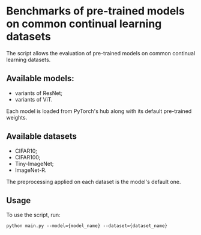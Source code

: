 
# Benchmarks of pre-trained models on common continual learning datasets

The script allows the evaluation of pre-trained models on common continual learning datasets. 

Available models:
-

- variants of ResNet;
- variants of ViT.

Each model is loaded from PyTorch's hub along with its default pre-trained weights. 

Available datasets
-

- CIFAR10;
- CIFAR100;
- Tiny-ImageNet;
- ImageNet-R.

The preprocessing applied on each dataset is the model's default one.

Usage 
-

To use the script, run:

    python main.py --model={model_name} --dataset={dataset_name}

